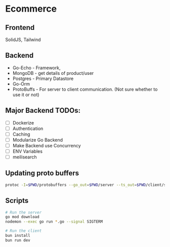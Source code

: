 # Ecommerce

## Frontend
SolidJS, Tailwind

## Backend
- Go-Echo - Framework,
- MongoDB - get details of product/user
- Postgres - Primary Datastore
- Go-Orm
- ProtoBuffs - For server to client communication. (Not sure whether to use it or not)

## Major Backend TODOs:
- [ ] Dockerize
- [ ] Authentication
- [ ] Caching
- [ ] Modularize Go Backend
- [ ] Make Backend use Concurrency
- [ ] ENV Variables
- [ ] meilisearch

## Updating proto buffers

```bash
protoc -I=$PWD/protobuffers --go_out=$PWD/server --ts_out=$PWD/client/src $PWD/protobuffers/*.proto
```

## Scripts

```bash
# Run the server
go mod download
nodemon --exec go run *.go --signal SIGTERM

# Run the client
bun install
bun run dev
```